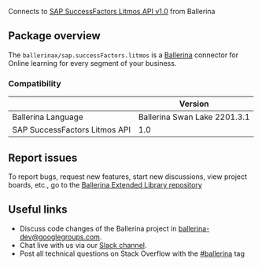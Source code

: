 Connects to [SAP SuccessFactors Litmos API v1.0](https://api.sap.com/api/LitmosAPIdetails/resource) from Ballerina

## Package overview
The `ballerinax/sap.successFactors.litmos` is a [Ballerina](https://ballerina.io/) connector for Online learning for every segment of your business.

### Compatibility
|                                 | Version                      |
|---------------------------------|------------------------------|
| Ballerina Language              | Ballerina Swan Lake 2201.3.1 |
| SAP SuccessFactors Litmos  API  | 1.0                          |
 
## Report issues
To report bugs, request new features, start new discussions, view project boards, etc., go to the [Ballerina Extended Library repository](https://github.com/ballerina-platform/ballerina-extended-library)

## Useful links
- Discuss code changes of the Ballerina project in [ballerina-dev@googlegroups.com](mailto:ballerina-dev@googlegroups.com).
- Chat live with us via our [Slack channel](https://ballerina.io/community/slack/).
- Post all technical questions on Stack Overflow with the [#ballerina](https://stackoverflow.com/questions/tagged/ballerina) tag
